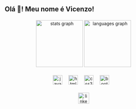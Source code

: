 <h2 align="left">Olá 👋! Meu nome é Vicenzo! </h2>

###

<div align="center">
  <div>
    <img src="https://github-readme-stats.vercel.app/api?username=vicenzolands&hide_title=false&hide_rank=false&show_icons=true&include_all_commits=true&count_private=true&disable_animations=false&theme=onedark&locale=en&hide_border=false" height="150" alt="stats graph" />
    <img src="https://github-readme-stats.vercel.app/api/top-langs?username=vicenzolands&locale=en&hide_title=false&layout=compact&card_width=320&langs_count=5&theme=onedark&hide_border=false" height="150" alt="languages graph" />
  </div>
</div>

###
<!--<img align="right" height="150" src="https://i.imgflip.com/65efzo.gif"  />-->


###

<div align="center">
  <img src="https://cdn.jsdelivr.net/gh/devicons/devicon/icons/javascript/javascript-original.svg" height="30" alt="javascript logo"  />
  <img width="12" />
<!--   <img src="https://cdn.jsdelivr.net/gh/devicons/devicon/icons/typescript/typescript-original.svg" height="30" alt="typescript logo"  /> -->
<!--   <img width="12" /> -->
<!--   <img src="https://cdn.jsdelivr.net/gh/devicons/devicon/icons/react/react-original.svg" height="30" alt="react logo"  />
  <img width="12" /> -->
  <img src="https://cdn.jsdelivr.net/gh/devicons/devicon/icons/html5/html5-original.svg" height="30" alt="html5 logo"  />
  <img width="12" />
  <img src="https://cdn.jsdelivr.net/gh/devicons/devicon/icons/css3/css3-original.svg" height="30" alt="css3 logo"  />
  <img width="12" />
<!--   <img src="https://cdn.jsdelivr.net/gh/devicons/devicon/icons/python/python-original.svg" height="30" alt="python logo"  /> -->
<!--   <img width="12" /> -->
<!--   <img src="https://cdn.jsdelivr.net/gh/devicons/devicon/icons/csharp/csharp-original.svg" height="30" alt="csharp logo"  /> -->
<!--   <img width="12" /> -->
  <img src="https://cdn.jsdelivr.net/gh/devicons/devicon@latest/icons/bootstrap/bootstrap-original.svg" height="30" alt="bootstrap logo"/>
  <img width="12" />
</div>

###

<div align="center">
  <!-- Link para o Gmail -->
<!--   <a href="mailto:vicenzolands@gmail.com">
    <img src="https://img.shields.io/static/v1?message=Gmail&logo=gmail&label=&color=D14836&logoColor=white&labelColor=&style=for-the-badge" height="35" alt="gmail logo" />
  </a> -->

  <!-- Link para o LinkedIn -->
  <a href="https://www.linkedin.com/in/vicenzo-landolpho-neto-085199259" target="_blank">
    <img src="https://img.shields.io/static/v1?message=LinkedIn&logo=linkedin&label=&color=0077B5&logoColor=white&labelColor=&style=for-the-badge" height="35" alt="linkedin logo" />
</a>
</div>


###

<br clear="both">

<!--<img src="https://raw.githubusercontent.com/vicenzolands/vicenzolands/output/snake.svg" alt="Snake animation" />-->

###

<!--
**Vicenzolands/Vicenzolands** is a ✨ _special_ ✨ repository because its `README.md` (this file) appears on your GitHub profile.

Here are some ideas to get you started:

- 🔭 I’m currently working on ...
- 🌱 I’m currently learning ...
- 👯 I’m looking to collaborate on ...
- 🤔 I’m looking for help with ...
- 💬 Ask me about ...
- 📫 How to reach me: ...
- 😄 Pronouns: ...
- ⚡ Fun fact: ...
-->
